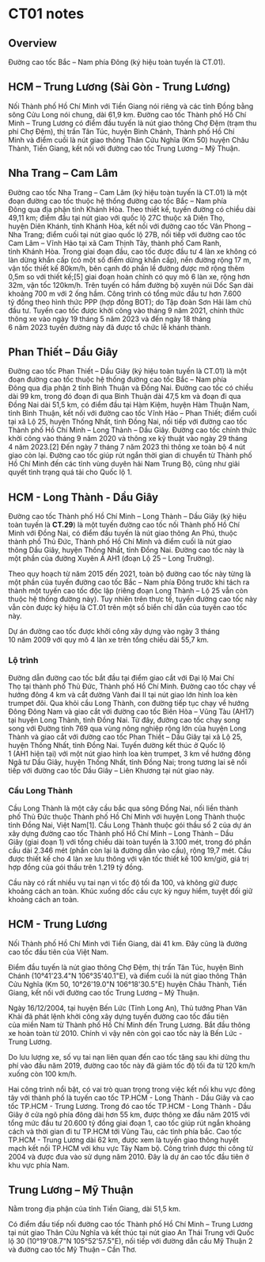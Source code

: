 # CT01 notes

## Overview

Đường cao tốc Bắc – Nam phía Đông (ký hiệu toàn tuyến là CT.01).

## HCM – Trung Lương (Sài Gòn - Trung Lương)

Nối Thành phố Hồ Chí Minh với Tiền Giang nói riêng và các tỉnh Đồng bằng sông Cửu Long nói chung, dài 61,9 km. Đường cao tốc Thành phố Hồ Chí Minh – Trung Lương có điểm đầu tuyến là nút giao thông Chợ Đệm (trạm thu phí Chợ Đệm), thị trấn Tân Túc, huyện Bình Chánh, Thành phố Hồ Chí Minh và điểm cuối là nút giao thông Thân Cửu Nghĩa (Km 50) huyện Châu Thành, Tiền Giang, kết nối với đường cao tốc Trung Lương – Mỹ Thuận.

## Nha Trang – Cam Lâm

Đường cao tốc Nha Trang – Cam Lâm (ký hiệu toàn tuyến là CT.01) là một đoạn đường cao tốc thuộc hệ thống đường cao tốc Bắc – Nam phía Đông qua địa phận tỉnh Khánh Hòa.
Theo thiết kế, tuyến đường có chiều dài 49,11 km; điểm đầu tại nút giao với quốc lộ 27C thuộc xã Diên Thọ, huyện Diên Khánh, tỉnh Khánh Hòa, kết nối với đường cao tốc Vân Phong – Nha Trang; điểm cuối tại nút giao quốc lộ 27B, nối tiếp với đường cao tốc Cam Lâm – Vĩnh Hảo tại xã Cam Thịnh Tây, thành phố Cam Ranh, tỉnh Khánh Hòa. Trong giai đoạn đầu, cao tốc được đầu tư 4 làn xe không có làn dừng khẩn cấp (có một số điểm dừng khẩn cấp), nền đường rộng 17 m, vận tốc thiết kế 80km/h, bên cạnh đó phần lề đường được mở rộng thêm 0,5m so với thiết kế;[5] giai đoạn hoàn chỉnh có quy mô 6 làn xe, rộng hơn 32m, vận tốc 120km/h. Trên tuyến có hầm đường bộ xuyên núi Dốc Sạn dài khoảng 700 m với 2 ống hầm.
Công trình có tổng mức đầu tư hơn 7.600 tỷ đồng theo hình thức PPP (hợp đồng BOT); do Tập đoàn Sơn Hải làm chủ đầu tư. Tuyến cao tốc được khởi công vào tháng 9 năm 2021, chính thức thông xe vào ngày 19 tháng 5 năm 2023 và đến ngày 18 tháng 6 năm 2023 tuyến đường này đã được tổ chức lễ khánh thành.

## Phan Thiết – Dầu Giây

Đường cao tốc Phan Thiết – Dầu Giây (ký hiệu toàn tuyến là CT.01) là một đoạn đường cao tốc thuộc hệ thống đường cao tốc Bắc – Nam phía Đông qua địa phận 2 tỉnh Bình Thuận và Đồng Nai.
Đường cao tốc có chiều dài 99 km, trong đó đoạn đi qua Bình Thuận dài 47,5 km và đoạn đi qua Đồng Nai dài 51,5 km, có điểm đầu tại Hàm Kiệm, huyện Hàm Thuận Nam, tỉnh Bình Thuận, kết nối với đường cao tốc Vĩnh Hảo – Phan Thiết; điểm cuối tại xã Lộ 25, huyện Thống Nhất, tỉnh Đồng Nai, nối tiếp với đường cao tốc Thành phố Hồ Chí Minh – Long Thành – Dầu Giây.
Đường cao tốc chính thức khởi công vào tháng 9 năm 2020 và thông xe kỹ thuật vào ngày 29 tháng 4 năm 2023.[2] Đến ngày 7 tháng 7 năm 2023 thì thông xe toàn bộ 4 nút giao còn lại.
Đường cao tốc giúp rút ngắn thời gian di chuyển từ Thành phố Hồ Chí Minh đến các tỉnh vùng duyên hải Nam Trung Bộ, cũng như giải quyết tình trạng quá tải cho Quốc lộ 1.

## HCM - Long Thành - Dầu Giây

Đường cao tốc Thành phố Hồ Chí Minh – Long Thành – Dầu Giây (ký hiệu toàn tuyến là **CT.29**) là một tuyến đường cao tốc nối Thành phố Hồ Chí Minh với Đồng Nai, có điểm đầu tuyến là nút giao thông An Phú, thuộc thành phố Thủ Đức, Thành phố Hồ Chí Minh và điểm cuối là nút giao thông Dầu Giây, huyện Thống Nhất, tỉnh Đồng Nai. Đường cao tốc này là một phần của đường Xuyên Á AH1 (đoạn Lộ 25 – Long Trường).

Theo quy hoạch từ năm 2015 đến 2021, toàn bộ đường cao tốc này từng là một phần của tuyến đường cao tốc Bắc – Nam phía Đông trước khi tách ra thành một tuyến cao tốc độc lập (riêng đoạn Long Thành – Lộ 25 vẫn còn thuộc hệ thống đường này). Tuy nhiên trên thực tế, tuyến đường cao tốc này vẫn còn được ký hiệu là CT.01 trên một số biển chỉ dẫn của tuyến cao tốc này.

Dự án đường cao tốc được khởi công xây dựng vào ngày 3 tháng 10 năm 2009 với quy mô 4 làn xe trên tổng chiều dài 55,7 km.

### Lộ trình

Đường dẫn đường cao tốc bắt đầu tại điểm giao cắt với Đại lộ Mai Chí Thọ tại thành phố Thủ Đức, Thành phố Hồ Chí Minh. Đường cao tốc chạy về hướng đông 4 km và cắt đường Vành đai II tại nút giao lớn hình loa kèn trumpet đôi. Qua khỏi cầu Long Thành, con đường tiếp tục chạy về hướng Đông Đông Nam và giao cắt với đường cao tốc Biên Hòa – Vũng Tàu (AH17) tại huyện Long Thành, tỉnh Đồng Nai. Từ đây, đường cao tốc chạy song song với Đường tỉnh 769 qua vùng nông nghiệp rộng lớn của huyện Long Thành và giao cắt với đường cao tốc Phan Thiết – Dầu Giây tại xã Lộ 25, huyện Thống Nhất, tỉnh Đồng Nai. Tuyến đường kết thúc ở Quốc lộ 1 (AH1 hiện tại) với một nút giao hình loa kèn trumpet, 3 km về hướng đông Ngã tư Dầu Giây, huyện Thống Nhất, tỉnh Đồng Nai; trong tương lai sẽ nối tiếp với đường cao tốc Dầu Giây – Liên Khương tại nút giao này.

### Cầu Long Thành

Cầu Long Thành là một cây cầu bắc qua sông Đồng Nai, nối liền thành phố Thủ Đức thuộc Thành phố Hồ Chí Minh với huyện Long Thành thuộc tỉnh Đồng Nai, Việt Nam[1]. Cầu Long Thành thuộc gói thầu số 2 của dự án xây dựng đường cao tốc Thành phố Hồ Chí Minh – Long Thành – Dầu Giây (giai đoạn 1) với tổng chiều dài toàn tuyến là 3.100 mét, trong đó phần cầu dài 2.346 mét (phần còn lại là đường dẫn vào cầu), rộng 19,7 mét. Cầu được thiết kế cho 4 làn xe lưu thông với vận tốc thiết kế 100 km/giờ, giá trị hợp đồng của gói thầu trên 1.219 tỷ đồng.

Cầu này có rất nhiều vụ tai nạn vì tốc độ tối đa 100, và không giữ được khoảng cách an toàn. Khúc xuống dốc cầu cực kỳ nguy hiểm, tuyệt đối giữ khoảng cách an toàn.

## HCM - Trung Lương

Nối Thành phố Hồ Chí Minh với Tiền Giang, dài 41 km. Đây cũng là đường cao tốc đầu tiên của Việt Nam.

Điểm đầu tuyến là nút giao thông Chợ Đệm, thị trấn Tân Túc, huyện Bình Chánh (10°41'23.4"N 106°35'40.1"E), và điểm cuối là nút giao thông Thân Cửu Nghĩa (Km 50, 10°26'19.0"N 106°18'30.5"E) huyện Châu Thành, Tiền Giang, kết nối với đường cao tốc Trung Lương – Mỹ Thuận.

Ngày 16/12/2004, tại huyện Bến Lức (Tỉnh Long An), Thủ tướng Phan Văn Khải đã phát lệnh khởi công xây dựng tuyến đường cao tốc đầu tiên của miền Nam từ Thành phố Hồ Chí Minh đến Trung Lương. Bắt đầu thông xe hoàn toàn từ 2010. Chính vì vậy nên còn gọi cao tốc này là Bến Lức - Trung Lương.

Do lưu lượng xe, số vụ tai nạn liên quan đến cao tốc tăng sau khi dừng thu phí vào đầu năm 2019, đường cao tốc này đã giảm tốc độ tối đa từ 120 km/h xuống còn 100 km/h.

Hai công trình nổi bật, có vai trò quan trọng trong việc kết nối khu vực đông tây với thành phố là tuyến cao tốc TP.HCM - Long Thành - Dầu Giây và cao tốc TP.HCM - Trung Lương. Trong đó cao tốc TP.HCM - Long Thành - Dầu Giây ở cửa ngõ phía đông dài hơn 55 km, được thông xe đầu năm 2015 với tổng mức đầu tư 20.600 tỷ đồng giai đoạn 1, cao tốc giúp rút ngắn khoảng cách và thời gian đi tư TP.HCM tới Vũng Tàu, các tỉnh phía bắc. Cao tốc TP.HCM - Trung Lương dài 62 km, được xem là tuyến giao thông huyết mạch kết nối TP.HCM với khu vực Tây Nam bộ. Công trình được thi công từ 2004 và được đưa vào sử dụng năm 2010. Đây là dự án cao tốc đầu tiên ở khu vực phía Nam.

## Trung Lương – Mỹ Thuận

Nằm trong địa phận của tỉnh Tiền Giang, dài 51,5 km.

Có điểm đầu tiếp nối đường cao tốc Thành phố Hồ Chí Minh – Trung Lương tại nút giao Thân Cửu Nghĩa và kết thúc tại nút giao An Thái Trung với Quốc lộ 30 (10°19'08.7"N 105°52'57.5"E), nối tiếp với đường dẫn cầu Mỹ Thuận 2 và đường cao tốc Mỹ Thuận – Cần Thơ.